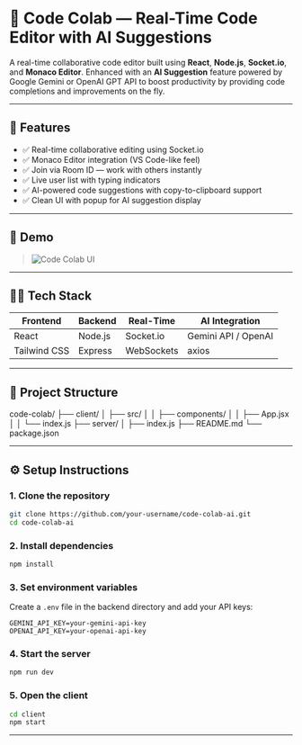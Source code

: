 # 🧠 Code Colab — Real-Time Code Editor with AI Suggestions

A real-time collaborative code editor built using **React**, **Node.js**, **Socket.io**, and **Monaco Editor**. Enhanced with an **AI Suggestion** feature powered by Google Gemini or OpenAI GPT API to boost productivity by providing code completions and improvements on the fly.

---

## 🚀 Features

- ✅ Real-time collaborative editing using Socket.io
- ✅ Monaco Editor integration (VS Code-like feel)
- ✅ Join via Room ID — work with others instantly
- ✅ Live user list with typing indicators
- ✅ AI-powered code suggestions with copy-to-clipboard support
- ✅ Clean UI with popup for AI suggestion display

---

## 📸 Demo

> ![Code Colab UI](demo-screenshot.png)

---

## 🧑‍💻 Tech Stack

| Frontend     | Backend     | Real-Time      | AI Integration |
|--------------|-------------|----------------|----------------|
| React        | Node.js     | Socket.io      | Gemini API / OpenAI |
| Tailwind CSS | Express     | WebSockets     | axios |

---

## 🧩 Project Structure

code-colab/
├── client/
│ ├── src/
│ │ ├── components/
│ │ ├── App.jsx
│ │ └── index.js
├── server/
│ ├── index.js
├── README.md
└── package.json


---

## ⚙️ Setup Instructions

### 1. Clone the repository

```bash
git clone https://github.com/your-username/code-colab-ai.git
cd code-colab-ai
```

### 2. Install dependencies

```bash
npm install
```

### 3. Set environment variables

Create a `.env` file in the backend directory and add your API keys:

```env
GEMINI_API_KEY=your-gemini-api-key
OPENAI_API_KEY=your-openai-api-key
```

### 4. Start the server

```bash
npm run dev
```

### 5. Open the client

```bash
cd client
npm start
```

---

